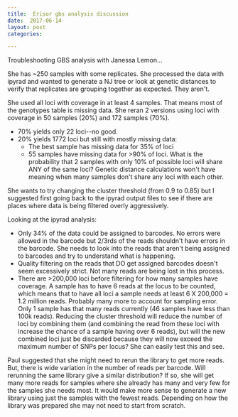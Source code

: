 ```yaml
---
title:  Erisor gbs analysis discussion
date:  2017-06-14
layout: post
categories:

---
```

Troubleshooting GBS analysis with Janessa Lemon...

She has ~250 samples with some replicates. She processed the data with ipyrad and wanted to generate a NJ tree or look at genetic distances to verify that replicates are grouping together as expected. They aren't.

She used all loci with coverage in at least 4 samples. That means most of the genotypes table is missing data. She reran 2 versions using loci with coverage in 50 samples (20%) and 172 samples (70%).
  * 70% yields only 22 loci--no good.
  * 20% yields 1772 loci but still with mostly missing data:
    * The best sample has missing data for 35% of loci
    * 55 samples have missing data for >90% of loci. What is the probability that 2 samples with only 10% of possible loci will share ANY of the same loci? Genetic distance calculations won't have meaning when many samples don't share any loci with each other.

She wants to try changing the cluster threshold (from 0.9 to 0.85) but I suggested first going back to the ipyrad output files to see if there are places where data is being filtered overly aggressively.

Looking at the ipyrad analysis:
  * Only 34% of the data could be assigned to barcodes. No errors were allowed in the barcode but 2/3rds of the reads shouldn't have errors in the barcode. She needs to look into the reads that aren't being assigned to barcodes and try to understand what is happening.
  * Quality filtering on the reads that DO get assigned barcodes doesn't seem excessively strict. Not many reads are being lost in this process.
  * There are >200,000 loci before filtering for how many samples have coverage. A sample has to have 6 reads at the locus to be counted, which means that to have all loci a sample needs at least 6 X 200,000 = 1.2 million reads. Probably many more to account for sampling error. Only 1 sample has that many reads currently (46 samples have less than 100k reads). Reducing the cluster threshold will reduce the number of loci by combining them (and combining the read from these loci with increase the chance of a sample having over 6 reads), but will the new combined loci just be discarded because they will now exceed the maximum number of SNPs per locus? She can easily test this and see.

Paul suggested that she might need to rerun the library to get more reads. But, there is wide variation in the number of reads per barcode. Will rerunning the same library give a similar distribution? If so, she will get many more reads for samples where she already has many and very few for the samples she needs most. It would make more sense to generate a new library using just the samples with the fewest reads. Depending on how the library was prepared she may not need to start from scratch.
